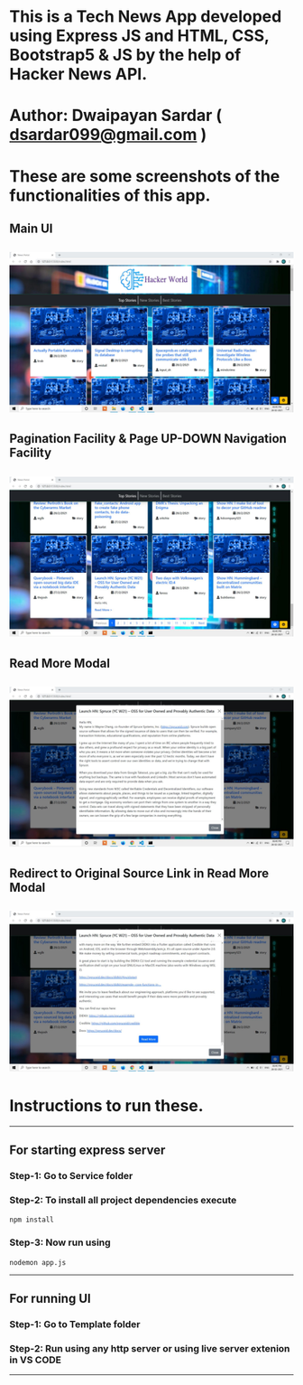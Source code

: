 # This is a Tech News App developed using Express JS and HTML, CSS, Bootstrap5 & JS by the help of Hacker News API.
# Author: Dwaipayan Sardar ( dsardar099@gmail.com )
# These are some screenshots of the functionalities of this app.
##  Main UI
![alt text](image/NewsApp1.jpeg "Main UI")
-------------------------------------------------------------------------------------
##  Pagination Facility & Page UP-DOWN Navigation Facility
![alt text](image/NewsApp2.jpeg "Pagination Facility & Page UP-DOWN Navigation Facility")
-------------------------------------------------------------------------------------
##  Read More Modal
![alt text](image/NewsApp3.jpeg "Read More Modal")
-------------------------------------------------------------------------------------
##  Redirect to Original Source Link in Read More Modal
![alt text](image/NewsApp4.jpeg "Redirect to Original Source Link in Read More Modal")
-------------------------------------------------------------------------------------
# Instructions to run these.
-------------------------------------------------------------------------------------
## For starting express server
### Step-1: Go to Service folder 
### Step-2: To install all project dependencies execute
```
npm install
``` 
### Step-3: Now run using
```
nodemon app.js
``` 
-------------------------------------------------------------------------------------
## For running UI 
### Step-1: Go to Template folder 
### Step-2: Run using any http server or using live server extenion in VS CODE  

-------------------------------------------------------------------------------------
